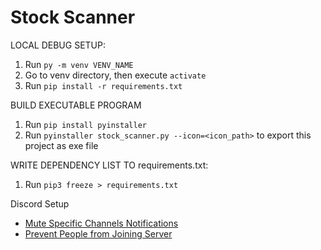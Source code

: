 # Stock Scanner
LOCAL DEBUG SETUP:

1. Run `py -m venv VENV_NAME`
2. Go to venv directory, then execute `activate`
3. Run `pip install -r requirements.txt`


BUILD EXECUTABLE PROGRAM
1. Run `pip install pyinstaller`
2. Run `pyinstaller stock_scanner.py --icon=<icon_path>` to export this project as exe file


WRITE DEPENDENCY LIST TO requirements.txt:
1. Run `pip3 freeze > requirements.txt`


Discord Setup
- [Mute Specific Channels Notifications](https://support.discord.com/hc/en-us/articles/209791877-How-do-I-mute-and-disable-notifications-for-specific-channels)
- [Prevent People from Joining Server](https://www.youtube.com/watch?v=j9OFFZw2beY&ab_channel=NoIntroTutorials)
